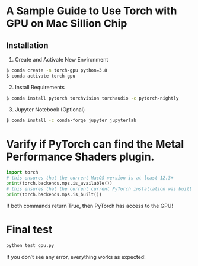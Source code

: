 # A Sample Guide to Use Torch with GPU on Mac Sillion Chip

## Installation 

1. Create and Activate New Environment
```bash
$ conda create -n torch-gpu python=3.8
$ conda activate torch-gpu
```

2. Install Requirements
```bash
$ conda install pytorch torchvision torchaudio -c pytorch-nightly
```

3. Jupyter Notebook (Optional)
```bash
$ conda install -c conda-forge jupyter jupyterlab
```

# Varify if PyTorch can find the Metal Performance Shaders plugin.
```python
import torch
# this ensures that the current MacOS version is at least 12.3+
print(torch.backends.mps.is_available())
# this ensures that the current current PyTorch installation was built with MPS activated.
print(torch.backends.mps.is_built())
```
<span> 
    If both commands return True, then PyTorch has access to the GPU!
</span>


# Final test
```python
python test_gpu.py
```
<span> If you don’t see any error, everything works as expected! </span>